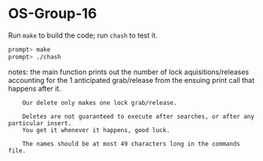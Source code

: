 # OS-Group-16
Run `make` to build the code; run `chash` to test it.

```sh
prompt> make
prompt> ./chash
```

notes:  the main function prints out the number of lock aquisitions/releases accounting
        for the 1 anticipated grab/release from the ensuing print call that happens after it.
        
        Our delete only makes one lock grab/release.

        Deletes are not guaranteed to execute after searches, or after any particular insert.
        You get it whenever it happens, good luck.

        The names should be at most 49 characters long in the commands file.
